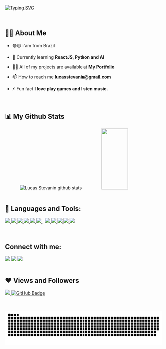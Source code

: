 <br/>

[![Typing SVG](https://readme-typing-svg.herokuapp.com/?color=e4405f&size=35&center=true&vCenter=true&width=1000&lines=HELLO,+MY+NAME+is+Lucas+Stevanin+;I'm+21+years+old;I+from+Bauru,+SP+;I+am+Web+Developer+;Be+Welcome!+:%29)](https://git.io/typing-svg)

<br/>

## 🙋‍♂️ About Me

- 🟢🟡 I'am from Brazil

- 🌱 Currently learning **ReactJS, Python and AI**

- 👨‍💻 All of my projects are available at **[My Portfolio](https://lucasstevanin.github.io/portfolio/)**

- 📫 How to reach me **lucasstevanin@gmail.com**

- ⚡ Fun fact **I love play games and listen music.**

<br/>

## 📊 My Github Stats

<div align="center">  
  <img width="49%" height="195px" src="https://github-readme-stats.vercel.app/api?username=lucasstevanin&show_icons=true&count_private=true&hide_border=true&title_color=e4405f&icon_color=00bfbf&text_color=c9d1d9&bg_color=0d1117" alt="Lucas Stevanin github stats" /> 
  <img width="41%" height="195px" src="https://github-readme-stats.vercel.app/api/top-langs/?username=lucasstevanin&layout=compact&hide_border=true&title_color=e4405f&text_color=c9d1d9&bg_color=0d1117" />
</div>

<br/>

## 🚀 Languages and Tools:

<p align="left"> 
    <a href="https://reactjs.org/" target="_blank"> <img src="https://img.icons8.com/color/48/000000/react-native.png"/> </a>
    <a href="https://developer.mozilla.org/en-US/docs/Web/JavaScript" target="_blank"> <img src="https://img.icons8.com/color/48/000000/javascript.png"/> </a> 
    <a href="https://www.w3.org/html/" target="_blank"> <img src="https://img.icons8.com/color/48/000000/html-5.png"/> </a> 
    <a href="https://www.w3schools.com/css/" target="_blank"> <img src="https://img.icons8.com/color/48/000000/css3.png"/> </a> 
    <a href="https://www.python.org" target="_blank"> <img src="https://img.icons8.com/color/48/000000/python.png"/> </a> 
    <a style="padding-right:8px;" href="https://nodejs.org" target="_blank"> <img src="https://img.icons8.com/color/48/000000/nodejs.png"/> </a> 
    <a href="https://git-scm.com/" target="_blank"> <img src="https://img.icons8.com/color/48/000000/git.png"/> </a>
    <a href="" target="_blank"> <img src="https://img.icons8.com/fluency/48/000000/figma.png"/> </a>
    <a href="" target="_blank"> <img src="https://img.icons8.com/color/48/000000/adobe-photoshop--v2.png"/> </a>
    <a href="" target="_blank"> <img src="https://img.icons8.com/color/48/000000/adobe-illustrator--v1.png"/> </a>
    <a href="" target="_blank"> <img src="https://img.icons8.com/color/48/000000/notion--v1.png"/> </a>
</p>

<br/>
  
## Connect with me:
 
<div> 
  <a href="https://instagram.com/lucasstevanin" target="_blank"><img src="https://img.shields.io/badge/-Instagram-%23E4405F?style=for-the-badge&logo=instagram&logoColor=white" target="_blank"></a>
  <a href = "mailto:lucasstevanin@gmail.com"><img src="https://img.shields.io/badge/-Gmail-%23333?style=for-the-badge&logo=gmail&logoColor=white" target="_blank"></a>
  <a href="https://www.linkedin.com/in/lucas-stevanin/" target="_blank"><img src="https://img.shields.io/badge/-LinkedIn-%230077B5?style=for-the-badge&logo=linkedin&logoColor=white" target="_blank"></a> 
</div>

<br/>

## ❤ Views and Followers
<a href="https://github.com/Meghna-DAS/github-profile-views-counter">
    <img src="https://komarev.com/ghpvc/?username=lucasstevanin">
</a>
<a href="https://github.com/lucasstevanin?tab=followers"><img src="https://img.shields.io/github/followers/lucasstevanin?label=Followers&style=social" alt="GitHub Badge"></a>

<br/>
<br/>
<br/>

   ![Snake animation](https://github.com/lucasstevanin/lucasstevanin/blob/output/github-contribution-grid-snake.svg)
 
